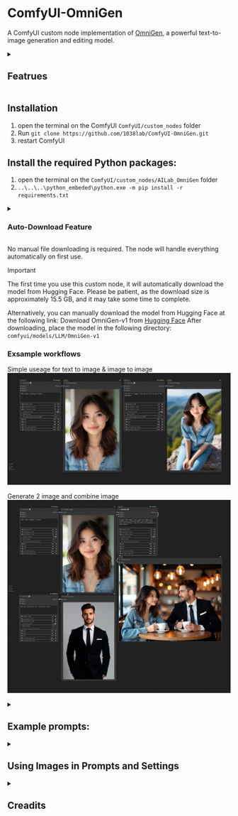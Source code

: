 # ComfyUI-OmniGen

A ComfyUI custom node implementation of [OmniGen](https://github.com/VectorSpaceLab/OmniGen), a powerful text-to-image generation and editing model.

<details>
<summary><h2>Featrues</h2></summary>
  
- Text-to-Image Generation
- Image Editing
- Support for Multiple Input Images
- Memory Optimization Options
- Flexible Image Size Control
</details>

## Installation
  1. open the terminal on the ComfyUI `ComfyUI/custom_nodes` folder
  2. Run `git clone https://github.com/1038lab/ComfyUI-OmniGen.git`
  3. restart ComfyUI

## Install the required Python packages:
  1. open the terminal on the `ComfyUI/custom_nodes/AILab_OmniGen` folder
  2. `..\..\..\python_embeded\python.exe -m pip install -r requirements.txt`

<details>
<summary><h3>Auto-Download Feature</h3></summary>

The node includes automatic downloading of:
1. OmniGen code from GitHub repository
2. Model weights from Hugging Face
</details>

No manual file downloading is required. The node will handle everything automatically on first use.
>[!IMPORTANT]
>The first time you use this custom node, it will automatically download the model from Hugging Face. Please be patient, as the download size is approximately 15.5 GB, and it may take some time to complete.
>
>Alternatively, you can manually download the model from Hugging Face at the following link:
>Download OmniGen-v1 from [Hugging Face](https://huggingface.co/Shitao/OmniGen-v1/tree/main)
>After downloading, place the model in the following directory: `comfyui/models/LLM/OmniGen-v1`

### Exsample workflows
Simple useage for text to image & image to image
![Simple useage for text to image & image to image](/Examples/omnigen_1.png)

Generate 2 image and combine image
![Simple useage for text to image & image to image](/Examples/omnigen_2a.png)


<details>
<summary><h2>Example prompts:</h2></summary>
  
| Prompt | Image_1 | Image_2 | Image_3 | Output |
| ------ | ------ | ------ | ------ | ------ |
| 20yo woman looking at viewer |  |  |  | <img src="/Examples/imgs/wm1.png" width="125"> |
| Transform `image_1` into an oil painting | <img src="/Examples/imgs/wm1.png" width="100"> |  |  | <img src="/Examples/imgs/wm1op.png" width="125"> |
| Transform `image_2` into an Anime | <img src="/Examples/imgs/m1.png" width="100"> |  |  | <img src="/Examples/imgs/m1a.png" width="125"> |
| the girl in `image_1` sitting on rock on top of the mountain. | <img src="/Examples/imgs/wm1.png" width="100"> |  |  | <img src="/Examples/imgs/wm1mt.png" width="125"> |
| A woman from `image_1` and a man from `image_2` are sitting across from each other at a cozy coffee shop, each holding a cup of coffee and engaging in conversation. | <img src="/Examples/imgs/wm1.png" width="100"> | <img src="/Examples/imgs/m1.png" width="100"> |  | <img src="/Examples/imgs/cs.png" width="300"> |
| Combine `image1` and `image2` in anime style. | <img src="/Examples/imgs/wm1.png" width="100"> | <img src="/Examples/imgs/m1.png" width="100"> |  | <img src="/Examples/imgs/anime.png" width="300"> |
</details>
<details>
<summary><h2>Using Images in Prompts and Settings</h2></summary>
  
You can reference input images in your prompt using either format:
- `<img><|image_1|>`,`</img><img><|image_2|></img>`,`<img><|image_3|></img>`
- `image_1`, `image_2`, `image_3`
- `image1`, `image2`, `image3`

## Usage
The node will automatically download required files on first use:
- OmniGen code from GitHub
- Model weights from Hugging Face (Shitao/OmniGen-v1)
  
### Input Parameters
- `prompt`: Text description of the desired image
- `num_inference_steps`: Number of denoising steps (default: 50)
- `guidance_scale`: Text guidance scale (default: 2.5)
- `img_guidance_scale`: Image guidance scale (default: 1.6)
- `max_input_image_size`: Maximum size for input images (default: 1024)
- `width/height`: Output image dimensions (default: 1024x1024)
- `seed`: Random seed for reproducibility

### Memory Optimization Options
- `separate_cfg_infer`: Separate inference process for different guidance (default: True)
- `offload_model`: Offload model to CPU to reduce memory usage (default: True)
- `use_input_image_size_as_output`: Match output size to input image (default: False) 
</details>
<details>
<summary><h2>Creadits</h2></summary>

- Original OmniGen Model: [VectorSpaceLab/OmniGen](https://github.com/VectorSpaceLab/OmniGen)
- Model Weights: [Shitao/OmniGen-v1](https://huggingface.co/Shitao/OmniGen-v1)
</deatils>

